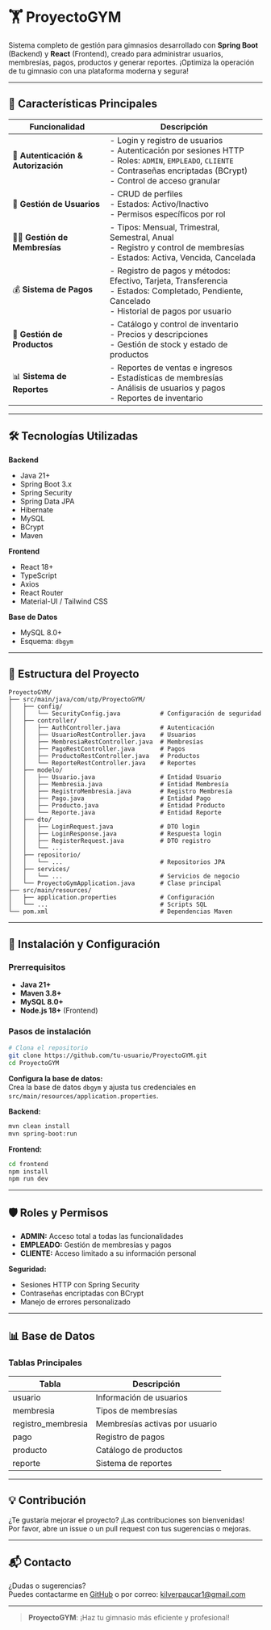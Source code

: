 # 🏋️ ProyectoGYM

Sistema completo de gestión para gimnasios desarrollado con **Spring Boot** (Backend) y **React** (Frontend), creado para administrar usuarios, membresías, pagos, productos y generar reportes. ¡Optimiza la operación de tu gimnasio con una plataforma moderna y segura!

---

## 🚀 Características Principales

| Funcionalidad          | Descripción                                                                                     |
|-----------------------|-------------------------------------------------------------------------------------------------|
| 🔐 **Autenticación & Autorización** | - Login y registro de usuarios<br>- Autenticación por sesiones HTTP<br>- Roles: `ADMIN`, `EMPLEADO`, `CLIENTE`<br>- Contraseñas encriptadas (BCrypt)<br>- Control de acceso granular |
| 👥 **Gestión de Usuarios**           | - CRUD de perfiles<br>- Estados: Activo/Inactivo<br>- Permisos específicos por rol                                      |
| 🏃‍♂️ **Gestión de Membresías**      | - Tipos: Mensual, Trimestral, Semestral, Anual<br>- Registro y control de membresías<br>- Estados: Activa, Vencida, Cancelada |
| 💰 **Sistema de Pagos**              | - Registro de pagos y métodos: Efectivo, Tarjeta, Transferencia<br>- Estados: Completado, Pendiente, Cancelado<br>- Historial de pagos por usuario |
| 🛒 **Gestión de Productos**          | - Catálogo y control de inventario<br>- Precios y descripciones<br>- Gestión de stock y estado de productos             |
| 📊 **Sistema de Reportes**           | - Reportes de ventas e ingresos<br>- Estadísticas de membresías<br>- Análisis de usuarios y pagos<br>- Reportes de inventario |

---

## 🛠️ Tecnologías Utilizadas

**Backend**  
- Java 21+  
- Spring Boot 3.x  
- Spring Security  
- Spring Data JPA  
- Hibernate  
- MySQL  
- BCrypt  
- Maven  

**Frontend**  
- React 18+  
- TypeScript  
- Axios  
- React Router  
- Material-UI / Tailwind CSS  

**Base de Datos**  
- MySQL 8.0+  
- Esquema: `dbgym`

---

## 📁 Estructura del Proyecto

```
ProyectoGYM/
├── src/main/java/com/utp/ProyectoGYM/
│   ├── config/
│   │   └── SecurityConfig.java           # Configuración de seguridad
│   ├── controller/
│   │   ├── AuthController.java           # Autenticación
│   │   ├── UsuarioRestController.java    # Usuarios
│   │   ├── MembresiaRestController.java  # Membresías
│   │   ├── PagoRestController.java       # Pagos
│   │   ├── ProductoRestController.java   # Productos
│   │   └── ReporteRestController.java    # Reportes
│   ├── modelo/
│   │   ├── Usuario.java                  # Entidad Usuario
│   │   ├── Membresia.java                # Entidad Membresía
│   │   ├── RegistroMembresia.java        # Registro Membresía
│   │   ├── Pago.java                     # Entidad Pago
│   │   ├── Producto.java                 # Entidad Producto
│   │   └── Reporte.java                  # Entidad Reporte
│   ├── dto/
│   │   ├── LoginRequest.java             # DTO login
│   │   ├── LoginResponse.java            # Respuesta login
│   │   ├── RegisterRequest.java          # DTO registro
│   │   └── ...
│   ├── repositorio/
│   │   └── ...                           # Repositorios JPA
│   ├── services/
│   │   └── ...                           # Servicios de negocio
│   └── ProyectoGymApplication.java       # Clase principal
├── src/main/resources/
│   ├── application.properties            # Configuración
│   └── ...                               # Scripts SQL
└── pom.xml                               # Dependencias Maven
```

---

## 🔧 Instalación y Configuración

### Prerrequisitos

- **Java 21+**
- **Maven 3.8+**
- **MySQL 8.0+**
- **Node.js 18+** (Frontend)

### Pasos de instalación

```bash
# Clona el repositorio
git clone https://github.com/tu-usuario/ProyectoGYM.git
cd ProyectoGYM
```

**Configura la base de datos:**  
Crea la base de datos `dbgym` y ajusta tus credenciales en `src/main/resources/application.properties`.

**Backend:**  
```bash
mvn clean install
mvn spring-boot:run
```

**Frontend:**  
```bash
cd frontend
npm install
npm run dev
```

---

## 🛡️ Roles y Permisos

- **ADMIN:** Acceso total a todas las funcionalidades
- **EMPLEADO:** Gestión de membresías y pagos
- **CLIENTE:** Acceso limitado a su información personal

**Seguridad:**  
- Sesiones HTTP con Spring Security  
- Contraseñas encriptadas con BCrypt  
- Manejo de errores personalizado

---

## 📊 Base de Datos

### Tablas Principales

| Tabla               | Descripción                      |
|---------------------|----------------------------------|
| usuario             | Información de usuarios          |
| membresia           | Tipos de membresías              |
| registro_membresia  | Membresías activas por usuario   |
| pago                | Registro de pagos                |
| producto            | Catálogo de productos            |
| reporte             | Sistema de reportes              |

---

## 💡 Contribución

¿Te gustaría mejorar el proyecto? ¡Las contribuciones son bienvenidas!  
Por favor, abre un issue o un pull request con tus sugerencias o mejoras.

---

## 📬 Contacto

¿Dudas o sugerencias?  
Puedes contactarme en [GitHub](https://github.com/Kylver21) o por correo: kilverpaucar1@gmail.com

---

> **ProyectoGYM**: ¡Haz tu gimnasio más eficiente y profesional!
